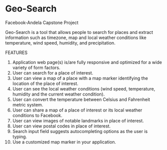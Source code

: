 # Geo-Search
Facebook-Andela Capstone Project

Geo-Search is a tool that allows people to search for places and extract information such as
timezone, map and local weather conditions like temperature, wind speed, humidity, and
precipitation.

FEATURES
1. Application web page(s) is/are fully responsive and optimized for a wide variety of form
factors.
2. User can search for a place of interest.
3. User can view a map of a place with a map marker identifying the location of the place of
interest.
4. User can see the local weather conditions (wind speed, temperature, humidity and the
current weather condition).
5. User can convert the temperature between Celsius and Fahrenheit metric system.
6. User can share a map of a place of interest or its local weather conditions to Facebook.
7. User can view images of notable landmarks in place of interest.
8. User can view postal codes in place of interest.
9. Search input field suggests autocompleting options as the user is typing.
10. Use a customized map marker in your application.
